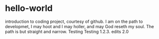 # hello-world
introduction to coding project, courtesy of github. 
I am on the path to developmet, I may hoot and I may holler, and may God reseth my soul.
The path is but straight and narrow. 
Testing Testing 1.2.3.
edits 2.0
